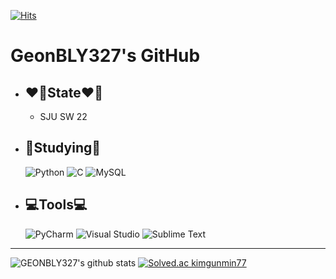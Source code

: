 [![Hits](https://hits.seeyoufarm.com/api/count/incr/badge.svg?url=https%3A%2F%2Fgithub.com%2FGEONBLY327%2FGEONBLY327&count_bg=%233DBCC8&title_bg=%23494747&icon=github.svg&icon_color=%23E7E7E7&title=%EB%B0%A9%EB%AC%B8%EC%9E%90+%EC%88%98&edge_flat=false)](https://hits.seeyoufarm.com)


# __GeonBLY327's GitHub__

- ## ❤️‍🔥State❤️‍🔥
    - SJU SW 22
- ## 📝Studying📝
    ![Python](https://img.shields.io/badge/python-3670A0?style=for-the-badge&logo=python&logoColor=ffdd54) 	![C](https://img.shields.io/badge/c-%2300599C.svg?style=for-the-badge&logo=c&logoColor=white)  ![MySQL](https://img.shields.io/badge/mysql-%2300f.svg?style=for-the-badge&logo=mysql&logoColor=white)
- ## 💻Tools💻
    ![PyCharm](https://img.shields.io/badge/pycharm-143?style=for-the-badge&logo=pycharm&logoColor=black&color=black&labelColor=green) ![Visual Studio](https://img.shields.io/badge/Visual%20Studio-5C2D91.svg?style=for-the-badge&logo=visual-studio&logoColor=white) ![Sublime Text](https://img.shields.io/badge/sublime_text-%23575757.svg?style=for-the-badge&logo=sublime-text&logoColor=important)
***


![GEONBLY327's github stats](https://github-readme-stats.vercel.app/api?username=GEONBLY327&show_icons=true&theme=panda)
[![Solved.ac kimgunmin77](http://mazassumnida.wtf/api/v2/generate_badge?boj=kimgunmin77)](https://solved.ac/kimgunmin77)
